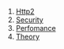 1. [Http2](http/Http2)
2. [Security](http/Security)
3. [Perfomance](http/Perfomance)
4. [Theory](http/Theory)
